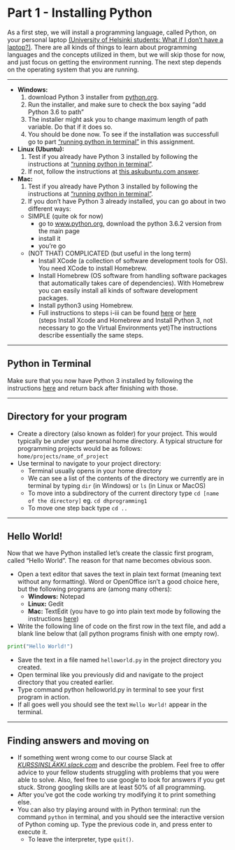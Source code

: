 # Part 1 - Installing Python

As a first step, we will install a programming language, called Python, on your personal laptop [(University of Helsinki students: What if I don’t have a laptop?)](./using_cubbli.md). There are all kinds of things to learn about programming languages and the concepts utilized in them, but we will skip those for now, and just focus on getting the environment running. The next step depends on the operating system that you are running. 

---

* **Windows:**
  1. download Python 3 installer from  [python.org](https://www.python.org/ftp/python/3.6.2/python-3.6.2-amd64.exe).
  2. Run the installer, and make sure to check the box saying “add Python 3.6 to path”
  3. The installer might ask you to change maximum length of path variable. Do that if it does so.
  4. You should be done now. To see if the installation was successfull go to part [“running python in terminal”](./python_terminal.md) in this assignment.
* **Linux (Ubuntu):**
  1. Test if you already have Python 3 installed by following the instructions at [“running python in terminal”](./python_terminal.md).
  2. If not, follow the instructions at [this askubuntu.com answer](https://askubuntu.com/questions/865554/how-do-i-install-python-3-6-using-apt-get).
* **Mac:**
  1. Test if you already have Python 3 installed by following the instructions at [“running python in terminal”](./python_terminal.md).
  2. If you don’t have Python 3 already installed, you can go about in two different ways:
    * SIMPLE (quite ok for now)
      * go to www.python.org, download the python 3.6.2 version from the main page
      * install it
      * you’re go
    * (NOT THAT) COMPLICATED (but useful in the long term)
      * Install XCode (a collection of software development tools for OS). You need XCode to install Homebrew.
      * Install Homebrew (OS software from handling software packages that automatically takes care of dependencies). With Homebrew you can easily install all kinds of software development packages.
      * Install python3 using Homebrew.
      * Full instructions to steps i-iii can be found [here](http://docs.python-guide.org/en/latest/starting/install3/osx/) or [here](http://www.marinamele.com/2014/07/install-python3-on-mac-os-x-and-use-virtualenv-and-virtualenvwrapper.html)  
      (steps Install Xcode and Homebrew and Install Python 3, not necessary to go the Virtual Environments yet)The instructions describe essentially the same steps.

---

## Python in Terminal

Make sure that you now have Python 3 installed by following the instructions [here](./python_terminal.md) and return back after finishing with those.

---

## Directory for your program

* Create a directory (also known as folder) for your project. This would typically be under your personal home directory. A typical structure for programming projects would be as follows: `home/projects/name_of_project`
* Use terminal to navigate to your project directory:
  * Terminal usually opens in your home directory
  * We can see a list of the contents of the directory we currently are in terminal by typing `dir` (in Windows) or `ls` (in Linux or MacOS)
  * To move into a subdirectory of the current directory type `cd [name of the directory]` eg. `cd dhprogramming1` 
  * To move one step back type `cd ..`

---

## Hello World!

Now that we have Python installed let’s create the classic first program, called “Hello World”. The reason for that name becomes obvious soon.

* Open a text editor that saves the text in plain text format (meaning text without any formatting). Word or OpenOffice isn’t a good choice here, but the following programs are (among many others):
  * **Windows:** Notepad
  * **Linux:** Gedit
  * **Mac:** TextEdit (you have to go into plain text mode by following the instructions [here](https://www.tekrevue.com/tip/textedit-plain-text-mode/))
* Write the following line of code on the first row in the text file, and add a blank line below that (all python programs finish with one empty row).  
```python
print("Hello World!")

```
* Save the text in a file named `helloworld.py` in the project directory you created. 
* Open terminal like you previously did and navigate to the project directory that you created earlier.
* Type command python helloworld.py in terminal to see your first program in action.
* If all goes well you should see the text `Hello World!` appear in the terminal.

---

## Finding answers and moving on

* If something went wrong come to our course Slack at *[KURSSINSLÄKKI.slack.com](https://dhintros.slack.com)* and describe the problem. Feel free to offer advice to your fellow students struggling with problems that you were able to solve. Also, feel free to use google to look for answers if you get stuck. Strong googling skills are at least 50% of all programming.
* After you’ve got the code working try modifying it to print something else.
* You can also try playing around with in Python terminal: run the command `python` in terminal, and you should see the interactive version of Python coming up. Type the previous code in, and press enter to execute it.
  * To leave the interpreter, type `quit()`.
